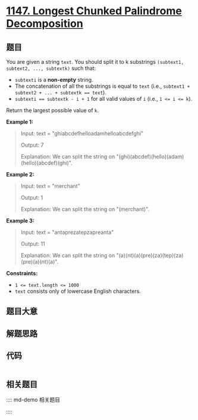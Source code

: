 # [1147. Longest Chunked Palindrome Decomposition](https://leetcode.com/problems/longest-chunked-palindrome-decomposition/)

## 题目

You are given a string `text`. You should split it to k substrings `(subtext1,
subtext2, ..., subtextk)` such that:

  * `subtexti` is a **non-empty** string.
  * The concatenation of all the substrings is equal to `text` (i.e., `subtext1 + subtext2 + ... + subtextk == text`).
  * `subtexti == subtextk - i + 1` for all valid values of `i` (i.e., `1 <= i <= k`).

Return the largest possible value of `k`.



**Example 1:**

> Input: text = "ghiabcdefhelloadamhelloabcdefghi"
> 
> Output: 7
> 
> Explanation: We can split the string on "(ghi)(abcdef)(hello)(adam)(hello)(abcdef)(ghi)".

**Example 2:**

> Input: text = "merchant"
> 
> Output: 1
> 
> Explanation: We can split the string on "(merchant)".

**Example 3:**

> Input: text = "antaprezatepzapreanta"
> 
> Output: 11
> 
> Explanation: We can split the string on "(a)(nt)(a)(pre)(za)(tep)(za)(pre)(a)(nt)(a)".

**Constraints:**

  * `1 <= text.length <= 1000`
  * `text` consists only of lowercase English characters.


## 题目大意

## 解题思路

## 代码

```javascript

```

## 相关题目

:::: md-demo 相关题目

::::
